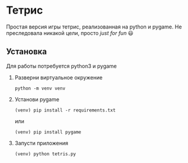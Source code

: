 # Тетрис

Простая версия игры тетрис, реализованная на python и pygame.
Не преследовала никакой цели, просто *just for fun* :smiley:

## Установка

Для работы потребуется python3 и pygame

1. Разверни виртуальное окружение

    `python -m venv venv`

2. Установи pygame

    `(venv) pip install -r requirements.txt`

    или

    `(venv) pip install pygame`

3. Запусти приложения

    `(venv) python tetris.py`

